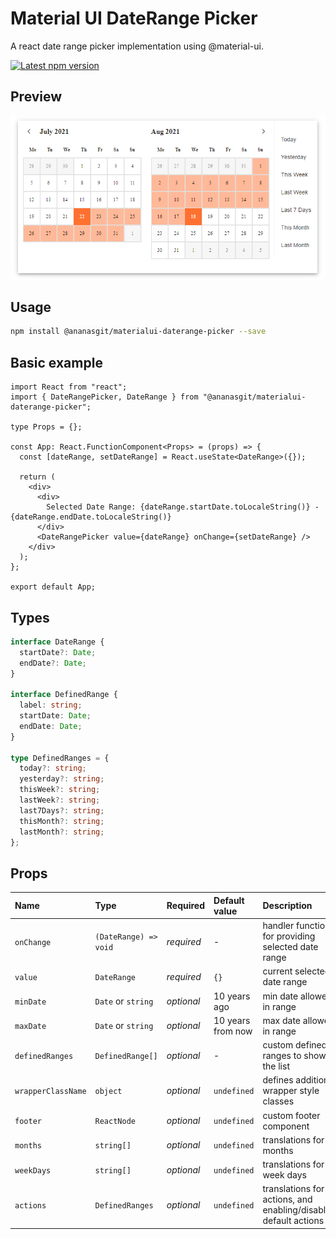 # Material UI DateRange Picker

A react date range picker implementation using @material-ui.

<a href='https://www.npmjs.com/package/materialui-daterange-picker'>
    <img src='https://img.shields.io/npm/v/materialui-daterange-picker.svg' alt='Latest npm version'>
</a>

## Preview

![Screenshot](/screenshot.png?raw=true "Screenshot")

## Usage

```bash
npm install @ananasgit/materialui-daterange-picker --save
```

## Basic example

```tsx
import React from "react";
import { DateRangePicker, DateRange } from "@ananasgit/materialui-daterange-picker";

type Props = {};

const App: React.FunctionComponent<Props> = (props) => {
  const [dateRange, setDateRange] = React.useState<DateRange>({});

  return (
    <div>
      <div>
        Selected Date Range: {dateRange.startDate.toLocaleString()} - {dateRange.endDate.toLocaleString()}
      </div>
      <DateRangePicker value={dateRange} onChange={setDateRange} />
    </div>
  );
};

export default App;
```

## Types

```ts
interface DateRange {
  startDate?: Date;
  endDate?: Date;
}

interface DefinedRange {
  label: string;
  startDate: Date;
  endDate: Date;
}

type DefinedRanges = {
  today?: string;
  yesterday?: string;
  thisWeek?: string;
  lastWeek?: string;
  last7Days?: string;
  thisMonth?: string;
  lastMonth?: string;
};
```

## Props

| Name               | Type                  | Required   | Default value     | Description                                                      |
| :----------------- | :-------------------- | :--------- | :---------------- | :--------------------------------------------------------------- |
| `onChange`         | `(DateRange) => void` | _required_ | -                 | handler function for providing selected date range               |
| `value`            | `DateRange`           | _required_ | `{}`              | current selected date range                                      |
| `minDate`          | `Date` or `string`    | _optional_ | 10 years ago      | min date allowed in range                                        |
| `maxDate`          | `Date` or `string`    | _optional_ | 10 years from now | max date allowed in range                                        |
| `definedRanges`    | `DefinedRange[]`      | _optional_ | -                 | custom defined ranges to show in the list                        |
| `wrapperClassName` | `object`              | _optional_ | `undefined`       | defines additional wrapper style classes                         |
| `footer`           | `ReactNode`           | _optional_ | `undefined`       | custom footer component                                          |
| `months`           | `string[]`            | _optional_ | `undefined`       | translations for months                                          |
| `weekDays`         | `string[]`            | _optional_ | `undefined`       | translations for week days                                       |
| `actions`          | `DefinedRanges`       | _optional_ | `undefined`       | translations for actions, and enabling/disabling default actions |
